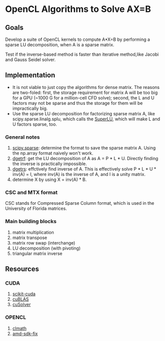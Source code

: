 # OpenCL Algorithms to Solve AX=B

## Goals

Develop a suite of OpenCL kernels to compute A\*X=B by performing a sparse LU decomposition, when A is a sparse matrix.

Test if the inverse-based method is faster than iterative method,like Jacobi and Gauss Seidel solver.

## Implementation

- It is not viable to just copy the algorithms for dense matrix. The reasons are two-foled: first, the storage requirement for matrix A will be too big for a GPU (~1000 G for a million-cell CFD solve); second, the L and U factors may not be sparse and thus the storage for them will be impractically big.
- Use the sparse LU decomposition for factorizing sparse matrix A, like scipy.sparse.linalg.splu, which calls the [SuperLU](https://portal.nersc.gov/project/sparse/superlu/), which will make L and U factors sparse, too.

### General notes

1. [scipy.sparse](https://docs.scipy.org/doc/scipy/reference/sparse.html): determine the format to save the sparse matrix A. Using the np.array format naively won't work.
2. [dgetrf](https://netlib.org/lapack/explore-html/d3/d6a/dgetrf_8f_source.html): get the LU decomposition of A as A = P \* L \* U. Directly finding the inverse is practically impossible.
3. [dgetrs](https://netlib.org/lapack/explore-html/d6/d49/dgetrs_8f_source.html): effctively find inverse of A. This is effectively solve P \* L \* U \* inv(A) = I, where inv(A) is the inverse of A, and I is a unity matrix.
4. determine X by using X = inv(A) \* B.

### CSC and MTX format

CSC stands for Compressed Sparse Column format, which is used in the University of Florida matrices.

### Main building blocks

1. matrix multiplication
2. matrix transpose
3. matrix row swap (interchange)
4. LU decomposition (with pivoting)
5. triangular matrix inverse

## Resources

### CUDA

1. [scikit-cuda](https://scikit-cuda.readthedocs.io/en/latest/index.html)
2. [cuBLAS](https://docs.nvidia.com/cuda/cublas/)
3. [cuSolver](https://docs.nvidia.com/cuda/cusolver/)

### OPENCL

1. [clmath](https://github.com/clMathLibraries)
2. [amd-sdk-fix](https://github.com/clockfort/amd-app-sdk-fixes/tree/master/samples/opencl/cl/app)

